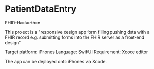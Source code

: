 # PatientDataEntry
FHIR-Hackerthon

This project is a "responsive design app form filling pushing data with a FHIR record e.g. submitting forms
into the FHIR server as a front-end design"

Target platform: iPhones
Language: SwiftUI
Requirement: Xcode editor

The app can be deployed onto iPhones via Xcode.
